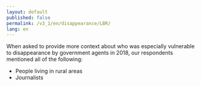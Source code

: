 ```yaml
---
layout: default
published: false
permalink: /v3_1/en/disappearance/LBR/
lang: en
---
```


When asked to provide more context about who was especially vulnerable to disappearance by government agents in 2018, our respondents mentioned all of the following:
-	People living in rural areas 
-	Journalists

